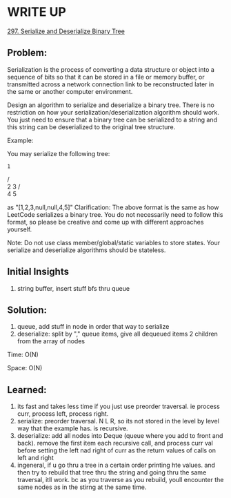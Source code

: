 #  WRITE UP
[297. Serialize and Deserialize Binary Tree](https://leetcode.com/problems/serialize-and-deserialize-binary-tree/)<br/>

## Problem: 
Serialization is the process of converting a data structure or object into a sequence of bits so that it can be stored in a file or memory buffer, or transmitted across a network connection link to be reconstructed later in the same or another computer environment.

Design an algorithm to serialize and deserialize a binary tree. There is no restriction on how your serialization/deserialization algorithm should work. You just need to ensure that a binary tree can be serialized to a string and this string can be deserialized to the original tree structure.

Example: 

You may serialize the following tree:

    1
   / \
  2   3
     / \
    4   5

as "[1,2,3,null,null,4,5]"
Clarification: The above format is the same as how LeetCode serializes a binary tree. You do not necessarily need to follow this format, so please be creative and come up with different approaches yourself.

Note: Do not use class member/global/static variables to store states. Your serialize and deserialize algorithms should be stateless.

## Initial Insights
1. string buffer, insert stuff bfs thru queue

## Solution:
1. queue, add stuff in node in order that way to serialize
2. deserialize: split by "," queue items, give all dequeued items 2 children from the array of nodes

Time: O(N)

Space: O(N)


## Learned:
1. its fast and takes less time if you just use preorder traversal. ie process curr, process left, process right.
  1. serialize: preorder traversal.  N L R, so its not stored in the level by level way that the example has. is recursive.
  2. deserialize: add all nodes into Deque (queue where you add to front and back). remove the first item each recursive call, and process curr val before setting the left nad right of curr as the return values of calls on left and right
2. ingeneral, if u go thru a tree in a certain order printing hte values. and then try to rebuild that tree thru the string and going thru the same traversal, itll work. bc as you traverse as you rebuild, youll encounter the same nodes as in the stirng at the same time.